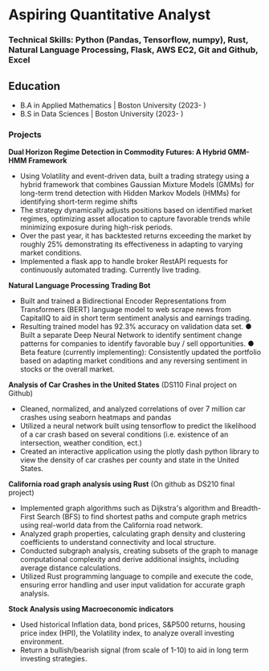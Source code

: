 # Aspiring Quantitative Analyst 

### Technical Skills: Python (Pandas, Tensorflow, numpy), Rust, Natural Language Processing, Flask, AWS EC2, Git and Github, Excel

## Education 
- B.A in Applied Mathematics | Boston University (2023- ) 
- B.S in Data Sciences | Boston University (2023-  ) 

### Projects 

**Dual Horizon Regime Detection in Commodity Futures: A Hybrid GMM-HMM Framework** 
- Using Volatility and event-driven data, built a trading strategy using a hybrid framework that combines Gaussian Mixture Models (GMMs) for long-term trend detection with Hidden Markov Models (HMMs) for identifying short-term regime shifts
- The strategy dynamically adjusts positions based on identified market regimes, optimizing asset allocation to capture favorable trends while minimizing exposure during high-risk periods.
- Over the past year, it has backtested returns exceeding the market by roughly 25% demonstrating its effectiveness in adapting to varying market conditions.
- Implemented a flask app to handle broker RestAPI requests for continuously automated trading. Currently live trading. 


**Natural Language Processing Trading Bot** 
- Built and trained a Bidirectional Encoder Representations from Transformers (BERT) language model to web scrape news from CapitalIQ to aid in short term sentiment analysis and earnings trading.
- Resulting trained model has 92.3% accuracy on validation data set. 
● Built a separate Deep Neural Network to identify sentiment change patterns for companies to identify favorable buy / sell opportunities. 
● Beta feature (currently implementing): Consistently updated the portfolio based on
adapting market conditions and any reversing sentiment in stocks or the overall market.


**Analysis of Car Crashes in the United States**
(DS110 Final project on Github)
- Cleaned, normalized, and analyzed correlations of over 7 million car crashes using seaborn heatmaps and pandas
- Utilized a neural network built using tensorflow to predict the likelihood of a car crash based on several conditions (i.e. existence of an intersection, weather condition, ect.)
- Created an interactive application using the plotly dash python library to view the density of car crashes per county and state in the United States. 


**California road graph analysis using Rust**
(On github as DS210 final project) 
- Implemented graph algorithms such as Dijkstra's algorithm and Breadth-First Search (BFS) to find shortest paths and compute graph metrics using real-world data from the California road network.
- Analyzed graph properties, calculating graph density and clustering coefficients to understand connectivity and local structure.
- Conducted subgraph analysis, creating subsets of the graph to manage computational complexity and derive additional insights, including average distance calculations.
- Utilized Rust programming language to compile and execute the code, ensuring error handling and user input validation for accurate graph analysis.


**Stock Analysis using Macroeconomic indicators**
- Used historical Inflation data, bond prices, S&P500 returns, housing price index (HPI), the Volatility index, to analyze overall investing environment. 
- Return a bullish/bearish signal (from scale of 1-10) to aid in long term investing strategies. 
